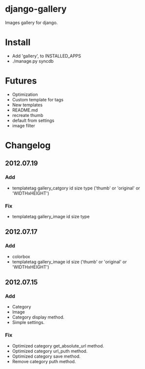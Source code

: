 # django-gallery
Images gallery for django.

# Install
* Add 'gallery', to INSTALLED_APPS
* ./manage.py syncdb

# Futures
* Optimization
* Custom template for tags
* New templates
* README.md
* recreate thumb
* default from settings
* image filter

# Changelog
## 2012.07.19
### Add
* templatetag gallery_catgory id size type ('thumb' or 'original' or 'WIDTHxHEIGHT')

### Fix
* templatetag gallery_image id size type


## 2012.07.17
### Add
* colorbox
* templatetag gallery_image id size ('thumb' or 'original' or 'WIDTHxHEIGHT')

## 2012.07.15
### Add
* Category
* Image
* Category display method.
* Simple settings.

### Fix
* Optimized category get_absolute_url method.
* Optimized category url_puth method.
* Optimized category save method.
* Remove category puth method.

<!-- 	цветотон!
		перешитать цвета
		#f12459	- оригинальный
		#ff2266	- ближайший cдвоеный
		#FF3366	- http://www.artlebedev.ru/tools/colors/ безопасные цвета -->